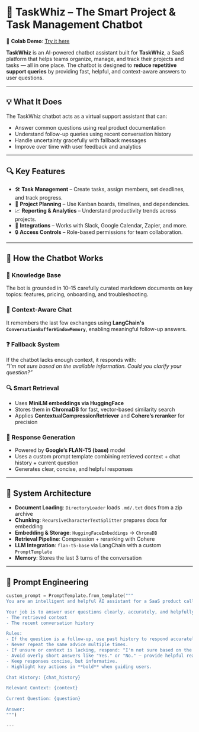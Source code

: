 # 🚀 TaskWhiz – The Smart Project & Task Management Chatbot

🔗 **Colab Demo**: [Try it here](https://colab.research.google.com/drive/1CVy7SVPOdCmIT8FoHQyhoCf_VqAaaqc9?usp=sharing)

**TaskWhiz** is an AI-powered chatbot assistant built for **TaskWhiz**, a SaaS platform that helps teams organize, manage, and track their projects and tasks — all in one place. The chatbot is designed to **reduce repetitive support queries** by providing fast, helpful, and context-aware answers to user questions.

---

## 💡 What It Does

The TaskWhiz chatbot acts as a virtual support assistant that can:
- Answer common questions using real product documentation
- Understand follow-up queries using recent conversation history
- Handle uncertainty gracefully with fallback messages
- Improve over time with user feedback and analytics

---

## 🔍 Key Features

- 🛠️ **Task Management** – Create tasks, assign members, set deadlines, and track progress.
- 📅 **Project Planning** – Use Kanban boards, timelines, and dependencies.
- 📈 **Reporting & Analytics** – Understand productivity trends across projects.
- 🔌 **Integrations** – Works with Slack, Google Calendar, Zapier, and more.
- 🔒 **Access Controls** – Role-based permissions for team collaboration.

---

## 🤖 How the Chatbot Works

### 🧠 Knowledge Base
The bot is grounded in 10–15 carefully curated markdown documents on key topics: features, pricing, onboarding, and troubleshooting.

### 🔄 Context-Aware Chat
It remembers the last few exchanges using **LangChain's `ConversationBufferWindowMemory`**, enabling meaningful follow-up answers.

### ❓ Fallback System
If the chatbot lacks enough context, it responds with:  
*“I'm not sure based on the available information. Could you clarify your question?”*

### 🔍 Smart Retrieval
- Uses **MiniLM embeddings via HuggingFace**
- Stores them in **ChromaDB** for fast, vector-based similarity search
- Applies **ContextualCompressionRetriever** and **Cohere’s reranker** for precision

### 🧾 Response Generation
- Powered by **Google’s FLAN-T5 (base)** model
- Uses a custom prompt template combining retrieved context + chat history + current question
- Generates clear, concise, and helpful responses

---

## 🧱 System Architecture

- **Document Loading**: `DirectoryLoader` loads `.md/.txt` docs from a zip archive  
- **Chunking**: `RecursiveCharacterTextSplitter` prepares docs for embedding  
- **Embedding & Storage**: `HuggingFaceEmbeddings` → `ChromaDB`  
- **Retrieval Pipeline**: Compression + reranking with Cohere  
- **LLM Integration**: `flan-t5-base` via LangChain with a custom `PromptTemplate`  
- **Memory**: Stores the last 3 turns of the conversation  

---

## 🧪 Prompt Engineering

```python
custom_prompt = PromptTemplate.from_template("""
You are an intelligent and helpful AI assistant for a SaaS product called TaskWhiz.

Your job is to answer user questions clearly, accurately, and helpfully, using:
- The retrieved context
- The recent conversation history

Rules:
- If the question is a follow-up, use past history to respond accurately.
- Never repeat the same advice multiple times.
- If unsure or context is lacking, respond: "I'm not sure based on the available information."
- Avoid overly short answers like "Yes." or "No." — provide helpful reasoning or links.
- Keep responses concise, but informative.
- Highlight key actions in **bold** when guiding users.

Chat History: {chat_history}

Relevant Context: {context}

Current Question: {question}

Answer:
""")

---





























